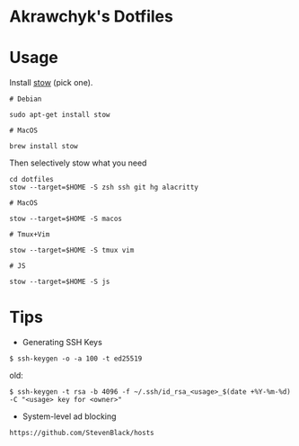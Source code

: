 # Akrawchyk's Dotfiles

# Usage

Install [stow](https://www.gnu.org/software/stow/) (pick one).

```
# Debian

sudo apt-get install stow

# MacOS

brew install stow
```

Then selectively stow what you need

```
cd dotfiles
stow --target=$HOME -S zsh ssh git hg alacritty

# MacOS

stow --target=$HOME -S macos

# Tmux+Vim

stow --target=$HOME -S tmux vim

# JS

stow --target=$HOME -S js
```

# Tips

* Generating SSH Keys

```
$ ssh-keygen -o -a 100 -t ed25519
```

old:

```
$ ssh-keygen -t rsa -b 4096 -f ~/.ssh/id_rsa_<usage>_$(date +%Y-%m-%d) -C "<usage> key for <owner>"
```

* System-level ad blocking

```
https://github.com/StevenBlack/hosts
```
